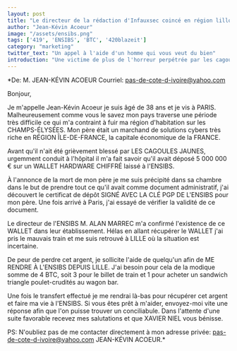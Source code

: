 ```yaml
---
layout: post
title: "Le directeur de la rédaction d'Infauxsec coincé en région lilloise"
author: "Jean-Kévin Acoeur"
image: "/assets/ensibs.png"
tags: ['419', 'ENSIBS', 'BTC', '420blazeit']
category: "marketing"
twitter_text: "Un appel à l'aide d'un homme qui vous veut du bien"
introduction: "Une victime de plus de l'horreur perpétrée par les cagoules jaunes"
---
```


*De: M. JEAN-KÉVIN ACOEUR
Courriel: pas-de-cote-d-ivoire@yahoo.com

Bonjour,

Je m'appelle Jean-Kévin Acoeur je suis âgé de 38 ans et je vis à PARIS.
Malheureusement comme vous le savez mon pays traverse une période très difficile
ce qui m'a contraint à fuir ma région d'habitation sur les CHAMPS-ÉLYSÉES. Mon
père était un marchand de solutions cybers très riche en RÉGION ÎLE-DE-FRANCE,
la capitale économique de la FRANCE.

Avant qu'il n'ait été grièvement blessé par LES CAGOULES JAUNES, urgemment
conduit à l'hôpital il m'a fait savoir qu'il avait déposé 5 000 000 € sur un
WALLET HARDWARE CHIFFRÉ laissé à l'ENSIBS.

À l'annonce de la mort de mon père je me suis précipité dans sa chambre dans le
but de prendre tout ce qu'il avait comme document administratif, j'ai découvert
le certificat de dépôt SIGNÉ AVEC LA CLÉ PGP DE L'ENSIBS pour mon père. Une fois
arrivé à Paris, j'ai essayé de vérifier la validité de ce document.

Le directeur de l'ENSIBS M. ALAN MARREC m'a confirmé l'existence de ce WALLET
dans leur établissement. Hélas en allant récupérer le WALLET j'ai pris le
mauvais train et me suis retrouvé à LILLE où la situation est incertaine.

De peur de perdre cet argent, je sollicite l'aide de quelqu'un afin de ME RENDRE
À L'ENSIBS DEPUIS LILLE. J'ai besoin pour cela de la modique somme de 4 BTC,
soit 3 pour le billet de train et 1 pour acheter un sandwich triangle
poulet-crudités au wagon bar.

Une fois le transfert effectué je me rendrai là-bas pour récupérer cet argent et
faire ma vie à l'ENSIBS. Si vous êtes prêt à m'aider, envoyez-moi vite une
réponse afin que l'on puisse trouver un conciliabule. Dans l'attente d'une suite
favorable recevez mes salutations et que XAVIER NIEL vous bénisse.

PS: N'oubliez pas de me contacter directement à mon adresse privée: pas-de-cote-d-ivoire@yahoo.com
JEAN-KÉVIN ACOEUR.*
